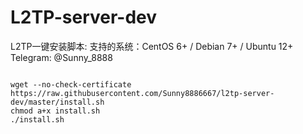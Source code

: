 # L2TP-server-dev
L2TP一键安装脚本:
支持的系统：CentOS 6+ / Debian 7+ / Ubuntu 12+  
Telegram: @Sunny_8888  
<pre><code>
wget --no-check-certificate https://raw.githubusercontent.com/Sunny8886667/l2tp-server-dev/master/install.sh
chmod a+x install.sh
./install.sh
</code></pre>
